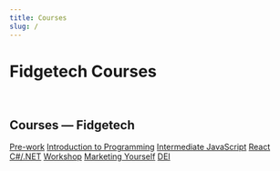 ```yaml
---
title: Courses
slug: /
---
```


# Fidgetech Courses

<div className="centering-div" style={{margin: 'auto'  }}>
  <br />
  <h2 style={{textAlign: 'center'}}>Courses &mdash; Fidgetech</h2>

  <div style={{borderStyle: 'solid', borderWidth: '2px', borderColor: 'var(--ifm-color-emphasis-300)', borderRadius: '20px', marginBottom: '20px' }}>
    <div className='course-row' style={{margin: '10px'}}>
    <a className="track-button" target="_self" href="/pre-work">Pre-work</a>
    <a className="track-button" target="_self" href="/introduction-to-programming">Introduction to Programming</a>
    <a className="track-button" target="_self" href="/intermediate-javascript">Intermediate JavaScript</a>
    <a className="track-button" target="_self" href="/react">React</a>
    <a className="track-button" target="_self" href="/c-and-net">C#/.NET</a>
    <a className="track-button" target="_self" href="/workshop">Workshop</a>
    <a className="track-button" target="_self" href="/marketing-yourself">Marketing Yourself</a>
    <a className="track-button" target="_self" href="/diversity-equity-and-inclusion">DEI</a>
    </div>
  </div>
</div>
